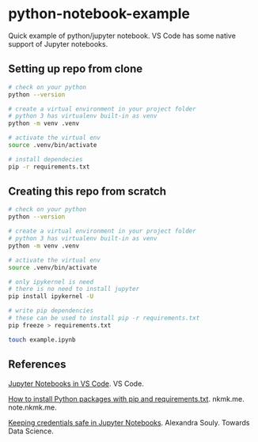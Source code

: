 # python-notebook-example

Quick example of python/jupyter notebook.
VS Code has some native support of Jupyter notebooks.

## Setting up repo from clone

```sh
# check on your python
python --version

# create a virtual environment in your project folder
# python 3 has virtualenv built-in as venv
python -m venv .venv

# activate the virtual env
source .venv/bin/activate

# install dependecies
pip -r requirements.txt
```

## Creating this repo from scratch

```sh
# check on your python
python --version

# create a virtual environment in your project folder
# python 3 has virtualenv built-in as venv
python -m venv .venv

# activate the virtual env
source .venv/bin/activate

# only ipykernel is need
# there is no need to install jupyter
pip install ipykernel -U

# write pip dependencies
# these can be used to install pip -r requirements.txt
pip freeze > requirements.txt

touch example.ipynb
```

## References

[Jupyter Notebooks in VS Code](https://code.visualstudio.com/docs/datascience/jupyter-notebooks).
VS Code.

[How to install Python packages with pip and requirements.txt](https://note.nkmk.me/en/python-pip-install-requirements/).
nkmk.me.
note.nkmk.me.

[Keeping credentials safe in Jupyter Notebooks](https://towardsdatascience.com/keeping-credentials-safe-in-jupyter-notebooks-fbd215a8e311).
Alexandra Souly.
Towards Data Science.
